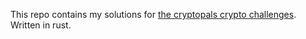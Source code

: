 
This repo contains my solutions for [the cryptopals crypto challenges](https://cryptopals.com/).
Written in rust.
